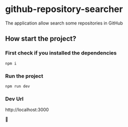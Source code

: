 # github-repository-searcher

The application allow search some repositories in GitHub

## How start the project?

### First check if you installed the dependencies
```
npm i
```

### Run the project
```
npm run dev
```

### Dev Url
http://localhost:3000


🥳
